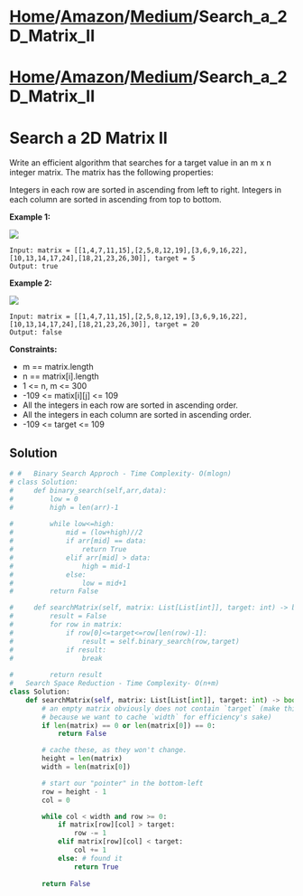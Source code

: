 # [Home](./../../..)/[Amazon](./../..)/[Medium](./..)/Search_a_2D_Matrix_II
# [Home](./../../..)/[Amazon](./../..)/[Medium](./..)/Search_a_2D_Matrix_II
<h1>Search a 2D Matrix II</h1>

<p>
Write an efficient algorithm that searches for a target value in an m x n integer matrix. The matrix has the following properties:

Integers in each row are sorted in ascending from left to right.
Integers in each column are sorted in ascending from top to bottom.

</p>

<b>Example 1:</b>

<img src="https://assets.leetcode.com/uploads/2020/11/24/searchgrid2.jpg">

    Input: matrix = [[1,4,7,11,15],[2,5,8,12,19],[3,6,9,16,22],[10,13,14,17,24],[18,21,23,26,30]], target = 5
    Output: true
    
<b>Example 2:</b>

<img src="https://assets.leetcode.com/uploads/2020/11/24/searchgrid.jpg">

    Input: matrix = [[1,4,7,11,15],[2,5,8,12,19],[3,6,9,16,22],[10,13,14,17,24],[18,21,23,26,30]], target = 20
    Output: false
 
<b>Constraints:</b>

- m == matrix.length
- n == matrix[i].length
- 1 <= n, m <= 300
- -109 <= matix[i][j] <= 109
- All the integers in each row are sorted in ascending order.
- All the integers in each column are sorted in ascending order.
- -109 <= target <= 109

<h2>Solution</h2>

```python
# #   Binary Search Approch - Time Complexity- O(mlogn)
# class Solution:
#     def binary_search(self,arr,data):
#         low = 0
#         high = len(arr)-1
        
#         while low<=high:
#             mid = (low+high)//2
#             if arr[mid] == data:
#                 return True
#             elif arr[mid] > data:
#                 high = mid-1
#             else:
#                 low = mid+1
#         return False

#     def searchMatrix(self, matrix: List[List[int]], target: int) -> bool:
#         result = False
#         for row in matrix:
#             if row[0]<=target<=row[len(row)-1]:
#                 result = self.binary_search(row,target)
#             if result:
#                 break
        
#         return result
#   Search Space Reduction - Time Complexity- O(n+m)
class Solution:
    def searchMatrix(self, matrix: List[List[int]], target: int) -> bool:
        # an empty matrix obviously does not contain `target` (make this check
        # because we want to cache `width` for efficiency's sake)
        if len(matrix) == 0 or len(matrix[0]) == 0:
            return False

        # cache these, as they won't change.
        height = len(matrix)
        width = len(matrix[0])

        # start our "pointer" in the bottom-left
        row = height - 1
        col = 0

        while col < width and row >= 0:
            if matrix[row][col] > target:
                row -= 1
            elif matrix[row][col] < target:
                col += 1
            else: # found it
                return True
        
        return False
```
